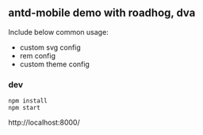 ## antd-mobile demo with roadhog, dva

Include below common usage:

- custom svg config
- rem config
- custom theme config

### dev

```
npm install
npm start
```

http://localhost:8000/

